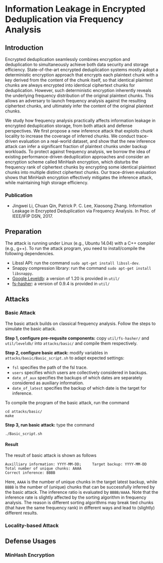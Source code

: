 # Information Leakage in Encrypted Deduplication via Frequency Analysis

## Introduction

Encrypted deduplication seamlessly combines encryption and deduplication to simultaneously achieve both data security and storage efficiency. State-of-the-art encrypted deduplication systems mostly adopt a deterministic encryption approach that encrypts each plaintext chunk with a key derived from the content of the chunk itself, so that identical plaintext chunks are always encrypted into identical ciphertext chunks for deduplication. However, such deterministic encryption inherently reveals the underlying frequency distribution of the original plaintext chunks. This allows an adversary to launch frequency analysis against the resulting ciphertext chunks, and ultimately infer the content of the original plaintext chunks.

We study how frequency analysis practically affects information leakage in encrypted deduplication storage, from both attack and defense perspectives. We first propose a new inference attack that exploits chunk locality to increase the coverage of inferred chunks. We conduct trace-driven evaluation on a real-world dataset, and show that the new inference attack can infer a significant fraction of plaintext chunks under backup workloads. To protect against frequency analysis, we borrow the idea of existing performance-driven deduplication approaches and consider an encryption scheme called MinHash encryption, which disturbs the frequency rank of ciphertext chunks by encrypting some identical plaintext chunks into multiple distinct ciphertext chunks. Our trace-driven evaluation shows that MinHash encryption effectively mitigates the inference attack, while maintaining high storage efficiency.

### Publication

- Jingwei Li, Chuan Qin, Patrick P. C. Lee, Xiaosong Zhang. Information Leakage in Encrypted Deduplication via Frequency Analysis. In Proc. of IEEE/IFIP DSN, 2017.

## Preparation 

The attack is running under Linux (e.g., Ubuntu 14.04) with a C++ compiler (e.g., g++). To run the attack program, you need to install/compile the following dependencies. 

- Libssl API: run the command `sudo apt-get install libssl-dev`.
- Snappy compression library: run the command `sudo apt-get install libsnappy`.
- [Google Leveldb](https://github.com/google/leveldb): a version of 1.20 is provided in `util/` 
- [fs-hasher](http://tracer.filesystems.org/fs-hasher-0.9.4.tar.gz): a version
	of 0.9.4 is provided in `util/` 

## Attacks 

### Basic Attack

The basic attack builds on classical frequency analysis. Follow the steps to
simulate the basic attack.

**Step 1, configure pre-requsite components:** copy `util/fs-hasher/` and
`util/leveldb/` into `attacks/basic/` and compile them respectively.  

**Step 2, configure basic attack:** modify variables in `attacks/basic/Basic_script.sh` to adapt expected settings:

- `fsl` specifies the path of the fsl trace.
- `users` specifies which users are collectively considered in backups.
- `date_of_aux` specifies the backups of which dates are separately considered as auxiliary information.
- `date_of_latest` specifies the backup of which date is the target for inference.

To compile the program of the basic attack, run the command
```
cd attacks/basic/
make
```
**Step 3, run basic attack:** type the command
```
./Basic_script.sh
```

#### Result
The result of basic attack is shown as follows

```
Auxilliary information: YYYY-MM-DD; 	Target backup: YYYY-MM-DD
Total number of unique chunks: AAAA
Correct inference: BBBB
```

Here, `AAAA` is the number of unique chunks in the target latest backup, while
`BBBB` is the number of (unique) chunks that can be successfully inferred by the
basic attack. The inference ratio is evaluated by `BBBB/AAAA`.  Note that the
inference rate is slightly affected by the sorting algorithm in frequency analysis. The
reason is different sorting algorithms may break tied chunks (that
have the same frequency rank) in different ways and lead to (slightly) different
results. 

 


### Locality-based Attack

## Defense Usages

### MinHash Encryption
